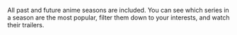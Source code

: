 All past and future anime seasons are included. You can see which series in a season are the most popular, filter them down to your interests, and watch their trailers.
